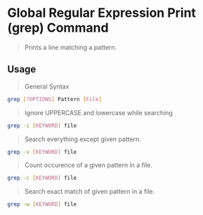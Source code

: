 # Global Regular Expression Print (grep) Command

> Prints a line matching a pattern.

## Usage

> General Syntax
```bash
grep [?OPTIONS] Pattern [File]
```

> Ignore UPPERCASE and lowercase while searching
```bash
grep -i [KEYWORD] file
```

> Search everything except given pattern.
```bash
grep -v [KEYWORD] file
```

> Count occurence of a  given pattern in a file.
```bash
grep -c [KEYWORD] file
```

> Search exact match of given pattern in a file.
```bash
grep -w [KEYWORD] file
```
